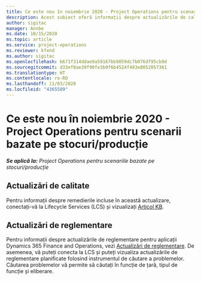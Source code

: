 ```yaml
---
title: Ce este nou în noiembrie 2020 - Project Operations pentru scenarii bazate pe stocuri/producție
description: Acest subiect oferă informații despre actualizările de calitate disponibile în lansarea din noiembrie 2020 Project Operations pentru scenarii bazate pe producție stocată.
author: sigitac
manager: Annbe
ms.date: 10/15/2020
ms.topic: article
ms.service: project-operations
ms.reviewer: kfend
ms.author: sigitac
ms.openlocfilehash: b671f314ddae9a59167bb9059dc7b076df95cb9d
ms.sourcegitcommit: d33ef0ae39f90fe3b0f6b4524f483e8052057361
ms.translationtype: HT
ms.contentlocale: ro-RO
ms.lasthandoff: 11/03/2020
ms.locfileid: "4365589"
---
```

# <a name="whats-new-november-2020---project-operations-for-stockedproduction-based-scenarios"></a>Ce este nou în noiembrie 2020 - Project Operations pentru scenarii bazate pe stocuri/producție

_**Se aplică la:** Project Operations pentru scenariile bazate pe stocuri/producție_

## <a name="quality-updates"></a>Actualizări de calitate

Pentru informații despre remedierile incluse în această actualizare, conectați-vă la Lifecycle Services (LCS) și vizualizați [Articol KB](https://fix.lcs.dynamics.com/Issue/Details?bugId=488609&amp;dbType=3&amp;qc=8251e8e1d5e2386de850599926c1adc3fec8e2ba25308036d22cdfe0a1c28fc7).

## <a name="regulatory-updates"></a>Actualizări de reglementare

Pentru informații despre actualizările de reglementare pentru aplicații Dynamics 365 Finance and Operations, vezi [Actualizări de reglementare](https://docs.microsoft.com/dynamics365/finance/localizations/regulatory-updates). De asemenea, vă puteți conecta la LCS și puteți vizualiza actualizările de reglementare planificate folosind instrumentul de căutare a problemelor. Căutarea problemelor vă permite să căutați în funcție de țară, tipul de funcție și eliberare.
